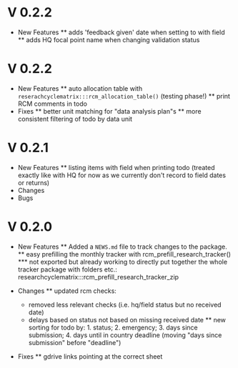 

# V 0.2.2

* New Features
** adds 'feedback given' date when setting to with field
** adds HQ focal point name when changing validation status 

# V 0.2.2

* New Features
** auto allocation table with `reserachcyclematrix:::rcm_allocation_table()` (testing phase!)
** print RCM comments in todo
* Fixes
** better unit matching for "data analysis plan"s
** more consistent filtering of todo by data unit

# V 0.2.1

* New Features
** listing items with field when printing todo (treated exactly like with HQ for now as we currently don't record to field dates or returns)
* Changes
* Bugs
# V 0.2.0

* New Features
** Added a `NEWS.md` file to track changes to the package.
** easy prefilling the monthly tracker with rcm_prefill_research_tracker()
*** not exported but already working to directly put together the whole tracker package with folders etc.: researchcyclematrix:::rcm_prefill_research_tracker_zip

* Changes
** updated rcm checks:
  - removed less relevant checks (i.e. hq/field status but no received date)
  - delays based on status not based on missing received date
** new sorting for  todo by: 1. status; 2. emergency; 3. days since submission; 4. days until in country deadline (moving "days since submission" before "deadline")

* Fixes
** gdrive links pointing at the correct sheet
